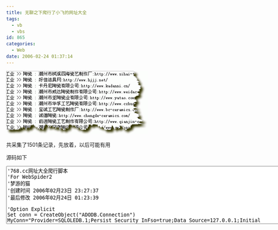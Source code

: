 ```yaml
---
title: 无聊之下爬行了小飞的网址大全
tags:
  - vb
  - vbs
id: 865
categories:
  - Web
date: 2006-02-24 01:37:14
---
```


[![WebSpider](/images/2006/02/24_2006-2-224737505_12713.gif)](/images/2006/02/24_2006-2-224737505_12713.gif)

共采集了1501条记录，先放着，以后可能有用

源码如下
<textarea name="code" class="vb" rows="10" cols="100">'768.cc网址大全爬行脚本
'For WebSpider2
'梦游的猫
'创建时间 2006年02月23日 23:27:37
'最后修改 2006年02月24日 01:23:39

'Option Explicit
Set conn = CreateObject("ADODB.Connection")
MyConn="Provider=SQLOLEDB.1;Persist Security InFso=true;Data Source=127.0.0.1;Initial Catalog='WebSpider';User ID='spider';Password='spider';CONNect Timeout=30"
Conn.Open MyConn

Sub Main
 urlMain = "http://768.cc/DH/page/"
 urlType = "党政|新闻|文教|贸易|广告|科技|交通|建筑|工业|日用品|旅游|副食|娱乐|医疗|论坛|其它"

 urlTypeArr = split(urlType,"|")
 getType = true
 for i = 1 to 16
  Call Spider.OpenURL(Document,urlMain & i & ".htm")
  For Each it in Document.getElementsByTagName("table")

   if getType then
    For Each itTD in it.getElementsByTagName("td")
     if instr(itTD.innerHTML,"**<FONT color=#996600>") > 0 and len(itTD.innerHTML)<70 then
      urlType2 = trim(replace(replace(itTD.innerHTML , "<STRONG><FONT color=#996600>",""),"</FONT>**",""))
      showLog urlTypeArr(i-1) & " >> " & urlType2
      getType = false
      exit for
     end if
    next
   elseif not getType then
    if it.width="100%" and it.align="center" and it.bgColor="#ffffff" and it.border=0 then
     For Each itA in it.getElementsByTagName("a")
      if len(itA.href)>4 and instr(itA.href,"http://768.cc")=0 then
       writeTMPXML urlTypeArr(i-1) & " >> " & urlType2 & " : " & itA.innerHtml & ":" & itA.href & vbCrlf
       saveDate urlTypeArr(i-1),urlType2 ,itA.innerHtml,itA.href
      end if
     next
     getType = true
    end if
   end if
  next
 next
End Sub

function saveDate(type1,type2,name,url)
 url = replace(url,"'","")
 if left(url,7) <> "http://" then url = "http://" & url
 set rs = CreateObject("ADODB.RecordSet")
 sql = "select * from czNetURL where url = '" & url & "' and type1<>'" & type1 & "'"
 rs.open sql,conn,1,3
 if rs.eof then
  rs.addNew
 end if
 rs("type1") = trim(type1)
 rs("type2") = trim(type2)
 rs("name") = trim(name)
 rs("url") = trim(url)
 rs.update
 rs.close
 set rs = Nothing
end Function</textarea>